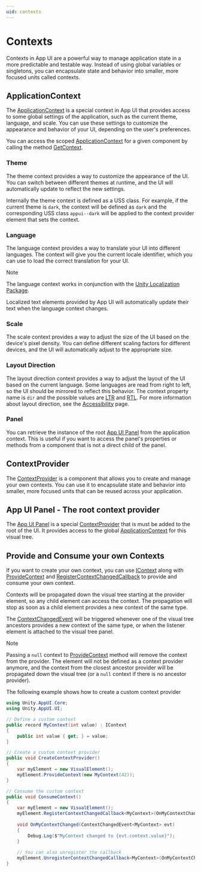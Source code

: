```yaml
---
uid: contexts
---
```


# Contexts

Contexts in App UI are a powerful way to manage application 
state in a more predictable and testable way. 
Instead of using global variables or singletons, 
you can encapsulate state and behavior into smaller, 
more focused units called contexts.

## ApplicationContext

The [ApplicationContext](xref:Unity.AppUI.Core.ApplicationContext)
is a special context in App UI that provides access to some 
global settings of the application, such as the current theme, language, and scale. 
You can use these settings to customize the appearance and behavior of your UI, 
depending on the user's preferences.

You can access the scoped 
[ApplicationContext](xref:Unity.AppUI.Core.ApplicationContext)
for a given component by calling the method 
[GetContext](xref:Unity.AppUI.UI.VisualElementExtensions).

### Theme

The theme context provides a way to customize the appearance of the UI. 
You can switch between different themes at runtime, and the UI will 
automatically update to reflect the new settings.

Internally the theme context is defined as a USS class.
For example, if the current theme is `dark`, the context will be defined as `dark`
and the corresponding USS class `appui--dark` will be applied to the context provider element 
that sets the context.

### Language

The language context provides a way to translate your UI into different languages. 
The context will give you the current locale identifier,
which you can use to load the correct translation for your UI.

> [!NOTE]
> The language context works in conjunction with the 
> [Unity Localization Package](https://docs.unity3d.com/Packages/com.unity.localization@1.4/manual/index.html).
> 
> Localized text elements provided by App UI will automatically
> update their text when the language context changes.

### Scale

The scale context provides a way to adjust the size of the UI based on the device's 
pixel density. You can define different scaling factors for different devices, 
and the UI will automatically adjust to the appropriate size.

### Layout Direction

The layout direction context provides a way to adjust the layout of the UI based on the
current language. Some languages are read from right to left, so the UI should be mirrored
to reflect this behavior. The context property name is `dir` and the possible values are 
[LTR](xref:Unity.AppUI.Core.Dir.Ltr) and [RTL](xref:Unity.AppUI.Core.Dir.Rtl). 
For more information about layout direction, see the [Accessibility](xref:accessibility) page.

### Panel

You can retrieve the instance of the root [App UI Panel](xref:Unity.AppUI.UI.Panel)
from the application context. This is useful if you want to access the panel's
properties or methods from a component that is not a direct child of the panel.

## ContextProvider

The [ContextProvider](xref:Unity.AppUI.UI.ContextProvider) 
is a component that allows you to create and manage your own contexts. 
You can use it to encapsulate state and behavior into smaller,
more focused units that can be reused across your application.

## App UI Panel - The root context provider

The [App UI Panel](xref:Unity.AppUI.UI.Panel) is a special
[ContextProvider](xref:Unity.AppUI.UI.ContextProvider) that is
must be added to the root of the UI. It provides access to the global 
[ApplicationContext](xref:Unity.AppUI.Core.ApplicationContext)
for this visual tree.

## Provide and Consume your own Contexts

If you want to create your own context, you can use [IContext](xref:Unity.AppUI.Core.IContext) along with 
[ProvideContext](xref:Unity.AppUI.UI.VisualElementExtensions.ProvideContext``1(UnityEngine.UIElements.VisualElement,``0))
and [RegisterContextChangedCallback](xref:Unity.AppUI.UI.VisualElementExtensions.RegisterContextChangedCallback``1(UnityEngine.UIElements.VisualElement,UnityEngine.UIElements.EventCallback{Unity.AppUI.UI.ContextChangedEvent{``0}}))
to provide and consume your own context.

Contexts will be propagated down the visual tree starting at the provider element, so any child element can access the context.
The propagation will stop as soon as a child element provides a new context of the same type.

The [ContextChangedEvent](xref:Unity.AppUI.UI.ContextChangedEvent`1) will be triggered whenever one of the visual tree ancestors
provides a new context of the same type, or when the listener element is attached to the visual tree panel.

> [!NOTE]
> Passing a `null` context to [ProvideContext](xref:Unity.AppUI.UI.VisualElementExtensions.ProvideContext``1(UnityEngine.UIElements.VisualElement,``0))
> method will remove the context from the provider. The element will not be defined as a context provider anymore, and 
> the context from the closest ancestor provider will be propagated down the visual tree (or a `null` context if there is no ancestor provider).

The following example shows how to create a custom context provider

```cs
using Unity.AppUI.Core;
using Unity.AppUI.UI;

// Define a custom context
public record MyContext(int value) : IContext
{
    public int value { get; } = value;
}

// Create a custom context provider
public void CreateContextProvider()
{
    var myElement = new VisualElement();
    myElement.ProvideContext(new MyContext(42));
}

// Consume the custom context
public void ConsumeContext()
{
    var myElement = new VisualElement();
    myElement.RegisterContextChangedCallback<MyContext>(OnMyContextChanged);
    
    void OnMyContextChanged(ContextChangedEvent<MyContext> evt)
    {
        Debug.Log($"MyContext changed to {evt.context.value}");
    }
    
    // You can also unregister the callback
    myElement.UnregisterContextChangedCallback<MyContext>(OnMyContextChanged);
}
```